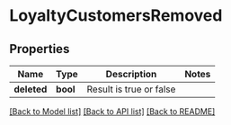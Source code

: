 # LoyaltyCustomersRemoved

## Properties
Name | Type | Description | Notes
------------ | ------------- | ------------- | -------------
**deleted** | **bool** | Result is true or false | 

[[Back to Model list]](../README.md#documentation-for-models) [[Back to API list]](../README.md#documentation-for-api-endpoints) [[Back to README]](../README.md)


